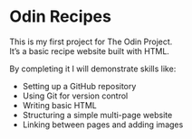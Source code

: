 # Odin Recipes

This is my first project for The Odin Project.  
It’s a basic recipe website built with HTML.

By completing it I will demonstrate skills like:
- Setting up a GitHub repository
- Using Git for version control
- Writing basic HTML
- Structuring a simple multi-page website
- Linking between pages and adding images